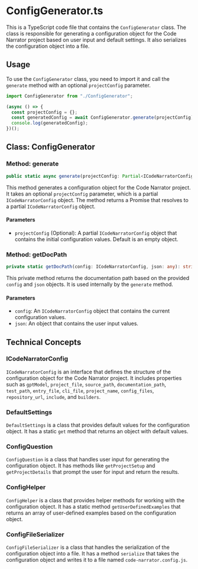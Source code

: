 # ConfigGenerator.ts

This is a TypeScript code file that contains the `ConfigGenerator` class. The class is responsible for generating a configuration object for the Code Narrator project based on user input and default settings. It also serializes the configuration object into a file.

## Usage

To use the `ConfigGenerator` class, you need to import it and call the `generate` method with an optional `projectConfig` parameter.

```typescript
import ConfigGenerator from "./ConfigGenerator";

(async () => {
  const projectConfig = {};
  const generatedConfig = await ConfigGenerator.generate(projectConfig);
  console.log(generatedConfig);
})();
```

## Class: ConfigGenerator

### Method: generate

```typescript
public static async generate(projectConfig: Partial<ICodeNarratorConfig> = {}): Promise<Partial<ICodeNarratorConfig>>
```

This method generates a configuration object for the Code Narrator project. It takes an optional `projectConfig` parameter, which is a partial `ICodeNarratorConfig` object. The method returns a Promise that resolves to a partial `ICodeNarratorConfig` object.

#### Parameters

- `projectConfig` (Optional): A partial `ICodeNarratorConfig` object that contains the initial configuration values. Default is an empty object.

### Method: getDocPath

```typescript
private static getDocPath(config: ICodeNarratorConfig, json: any): string
```

This private method returns the documentation path based on the provided `config` and `json` objects. It is used internally by the `generate` method.

#### Parameters

- `config`: An `ICodeNarratorConfig` object that contains the current configuration values.
- `json`: An object that contains the user input values.

## Technical Concepts

### ICodeNarratorConfig

`ICodeNarratorConfig` is an interface that defines the structure of the configuration object for the Code Narrator project. It includes properties such as `gptModel`, `project_file`, `source_path`, `documentation_path`, `test_path`, `entry_file`, `cli_file`, `project_name`, `config_files`, `repository_url`, `include`, and `builders`.

### DefaultSettings

`DefaultSettings` is a class that provides default values for the configuration object. It has a static `get` method that returns an object with default values.

### ConfigQuestion

`ConfigQuestion` is a class that handles user input for generating the configuration object. It has methods like `getProjectSetup` and `getProjectDetails` that prompt the user for input and return the results.

### ConfigHelper

`ConfigHelper` is a class that provides helper methods for working with the configuration object. It has a static method `getUserDefinedExamples` that returns an array of user-defined examples based on the configuration object.

### ConfigFileSerializer

`ConfigFileSerializer` is a class that handles the serialization of the configuration object into a file. It has a method `serialize` that takes the configuration object and writes it to a file named `code-narrator.config.js`.